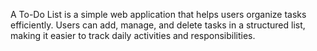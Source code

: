 A To-Do List is a simple web application that helps users organize tasks efficiently. Users can add, manage, and delete tasks in a structured list, making it easier to track daily activities and responsibilities.
